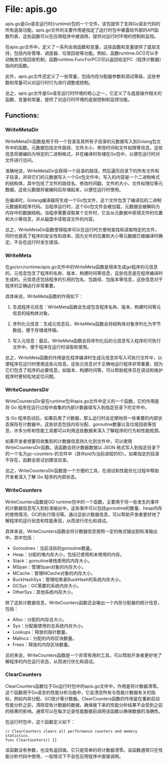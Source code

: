 # File: apis.go

apis.go是Go语言运行时(runtime)包的一个文件，该包提供了支持Go语言代码的所有底层功能。apis.go文件的主要作用是指定了运行时包中暴露给外部的API函数列表，这些函数可以在应用程序中被调用，提供对运行时环境的控制和监视。

在apis.go文件中，定义了一系列全局函数和变量，这些函数和变量提供了底层支持，包括内存管理、调度器、垃圾回收等功能。例如，函数runtime.GC()可以手动触发垃圾回收机制，函数runtime.FuncForPC()可以返回给定PC（程序计数器）指向的函数。

此外，apis.go文件还定义了一些常量，包括内存分配器参数和调试等级，这些参数和常量可以对运行时行为进行调整或控制。

总之，apis.go文件是Go语言运行时环境的核心之一，它定义了与底层操作相关的函数、变量和常量，提供了对运行时环境的底层控制和监控功能。

## Functions:

### WriteMetaDir

WriteMetaDir函数是用于将一个目录及其所有子目录的元数据写入到Golang包文件中的函数。元数据包括文件路径、文件大小、修改时间和文件权限等信息。这些信息将被编码为特定的二进制格式，并在编译时存储在Go包中，以便在运行时对文件进行访问。

准确地说，WriteMetaDir会获得一个目录的路径，然后遍历目录下的所有文件和子目录，并将它们的元数据写入一个Go包文件中。写入的内容是一个二进制格式的结构体，其中包括了文件的路径名、修改时间戳、文件的大小、文件权限位等元数据。这些元数据将被编码后存储起来，以便在运行时使用。

在编译时，Golang编译器将生成一个Go包文件，这个文件包含了编译后的二进制元数据和程序代码。当程序运行时，这个Go包文件会被加载，元数据会被解码为内存中的数据结构。当程序需要读取某个文件时，它会从元数据中获得文件的位置和大小等信息，并从磁盘中读取该文件的内容。

总之，WriteMetaDir函数使得程序可以在运行时方便地查找和读取特定的文件，同时也提高了程序的安全性和效率，因为文件的位置和大小等元数据已被编译时确定，不会在运行时发生错误。



### WriteMeta

在go/src/runtime/apis.go文件中的WriteMeta函数是用来生成go程序的元信息的。元信息包含了程序的名称、版本、构建时间等信息，这些信息是在程序编译时生成的。元信息还包括程序的引用的包名、包路径、包版本等信息，这些信息对于程序的正确运行非常重要。

具体来说，WriteMeta函数的作用如下：

1. 生成程序元信息：WriteMeta函数会生成包含程序名称、版本、构建时间等元信息的结构体对象。

2. 序列化元信息：生成元信息后，WriteMeta函数会将结构体对象序列化为字节数组，便于存储或传输。

3. 写入元信息：最后，WriteMeta函数会将序列化后的元信息写入程序的可执行文件中，便于程序在运行时读取和使用。

总之，WriteMeta函数的作用是在程序编译时生成元信息并写入可执行文件中，以便程序在运行时使用这些元信息。这些元信息对于正确地运行程序非常重要，因为它们包含了程序的必要信息，如版本、构建时间等，可以帮助程序员在调试和维护程序时更轻松地定位问题。



### WriteCountersDir

WriteCountersDir是在runtime包中apis.go文件中定义的一个函数，它的作用是将 Go 程序在运行过程中收集的内部计数器值写入到指定目录下的文件中。

当 Go 程序启动后，如果启用了计数器，那么运行时会定期地将一些重要的内部状态保存在计数器中。这些状态包括内存分配、goroutine数量以及垃圾回收等信息。许多分析和性能工具都可以利用这些数据来深入了解程序的行为和性能瓶颈。

如果开发者想要将收集到的计数器信息持久化到文件中，可以使用WriteCountersDir函数。该函数会将计数器数据以 JSON 格式写入到指定目录下的一个名为gc-counters-<pid>的文件中（其中pid为当前进程的ID）。如果指定的目录不存在，函数会尝试创建该目录。

总之，WriteCountersDir函数是一个方便的工具，在调试和性能优化过程中帮助开发者深入了解 Go 程序的内部状态。



### WriteCounters

WriteCounters函数是GO runtime包中的一个函数，主要用于将一些发生的事件的计数器信息写入到标准输出中。这些事件可以包括goroutine的数量、heap内存的使用情况、GC的执行情况等。通过这些计数器信息，可以帮助开发者更好地了解程序的运行状态和性能表现，从而进行优化和调试。

具体来说，WriteCounters函数会将计数器信息按照一定的格式输出到标准输出中。其中包括：

- Goroutines：当前活跃的goroutine数量。
- Heap：分配的堆内存大小，包括已使用和未使用的内存。
- Stack：goroutine堆栈使用的内存大小。
- MSpan：管理Span对象的内存大小。
- MCache：管理MCache对象的内存大小。
- BuckHashSys：管理哈希表BuckHash的系统内存大小。
- GCSys：GC需要的系统内存大小。
- OtherSys：其他系统内存大小。

除了这些计数器信息，WriteCounters函数还会输出一个内存分配器的统计信息，包括：

- Alloc：分配的内存总大小。
- Sys：分配器使用的总系统内存大小。
- Lookups：释放的指针数量。
- Mallocs：分配的内存区块数量。
- Frees：释放的内存区块数量。

总的来说，WriteCounters函数是一个非常有用的工具，可以帮助开发者更好地了解程序的内在运行状态，从而进行优化和调试。



### ClearCounters

ClearCounters函数位于Go运行时包中的apis.go文件中，作用是将计数器清零。这个函数用于Go语言的性能分析功能中，它会清空所有与性能计数器有关的指标，例如内存分配、GC统计等计数器。ClearCounters函数的作用是在重新启动性能分析之前，清除现有计数器的数据，确保接下来的性能分析结果不会受到之前的结果的影响。通常可以在每次记录性能数据前调用该函数以确保数据的准确性。

在运行时包中，这个函数定义如下：

```
// ClearCounters clears all performance counters and memory statistics.
func ClearCounters() {}
```

该函数没有参数，也没有返回值。它只是简单的将计数器清零。该函数通常只在性能分析代码中使用，一般情况下不会在应用程序中直接调用。



